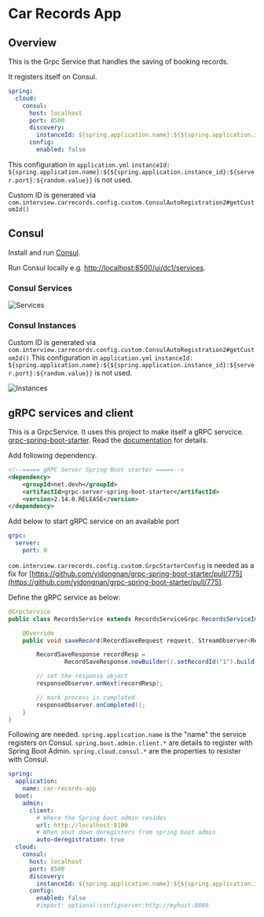 # Car Records  App

## Overview

This is the Grpc Service that handles the saving of booking records.

It registers itself on Consul.

```yml
spring:
  cloud:
    consul:
      host: localhost
      port: 8500
      discovery:
        instanceId: ${spring.application.name}:${${spring.application.instance_id}:${server.port}:${random.value}}
      config:
        enabled: false
```
This configuration in `application.yml` 
```instanceId: ${spring.application.name}:${${spring.application.instance_id}:${server.port}:${random.value}}``` 
is not used.

Custom ID is generated via `com.interview.carrecords.config.custom.ConsulAutoRegistration2#getCustomId()`

## Consul

Install and run [Consul](https://developer.hashicorp.com/consul/downloads).

Run Consul locally e.g. [http://localhost:8500/ui/dc1/services](http://localhost:8500/ui/dc1/services). 

### Consul Services
![Services](docs/consul-services.png)

### Consul Instances
Custom ID is generated via `com.interview.carrecords.config.custom.ConsulAutoRegistration2#getCustomId()`
This configuration in `application.yml`
```instanceId: ${spring.application.name}:${${spring.application.instance_id}:${server.port}:${random.value}}```
is not used.
 
![Instances](docs/consul-instances.png)

## gRPC services and client
This is a GrpcService. It uses this project to make itself a gRPC servcice.
[grpc-spring-boot-starter](https://github.com/yidongnan/grpc-spring-boot-starter/). Read the [documentation](https://yidongnan.github.io/grpc-spring-boot-starter/en/) for details.

Add following dependency.
```pom.xml
<!--===== gRPC Server Spring Boot starter =====-->
<dependency>
    <groupId>net.devh</groupId>
    <artifactId>grpc-server-spring-boot-starter</artifactId>
    <version>2.14.0.RELEASE</version>
</dependency>
```
Add below to start gRPC service on an available port
```yml
grpc:
  server:
    port: 0
```

`com.interview.carrecords.config.custom.GrpcStarterConfig` is needed as a fix for [https://github.com/yidongnan/grpc-spring-boot-starter/pull/775](https://github.com/yidongnan/grpc-spring-boot-starter/pull/775).

Define the gRPC service as below:

```java
@GrpcService
public class RecordsService extends RecordsServiceGrpc.RecordsServiceImplBase {

    @Override
    public void saveRecord(RecordSaveRequest request, StreamObserver<RecordSaveResponse> responseObserver) {

        RecordSaveResponse recordResp =
                RecordSaveResponse.newBuilder().setRecordId("1").build();

        // set the response object
        responseObserver.onNext(recordResp);

        // mark process is completed
        responseObserver.onCompleted();
    }
}
```
Following are needed. `spring.application.name` is the "name" the service registers on Consul. `spring.boot.admin.client.*` are details to register with Spring Boot Admin.
`spring.cloud.consul.*` are the properties to resister with Consul.

```yaml
spring:
  application:
    name: car-records-app
  boot:
    admin:
      client:
        # Where the Spring boot admin resides
        url: http://localhost:8100
        # When shut down deregisters from spring boot admin
        auto-deregistration: true
  cloud:
    consul:
      host: localhost
      port: 8500
      discovery:
        instanceId: ${spring.application.name}:${${spring.application.instance_id}:${server.port}:${random.value}}
      config:
        enabled: false
        #import: optional:configserver:http://myhost:8888
```